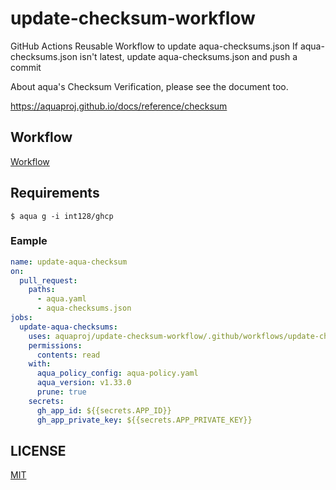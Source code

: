 # update-checksum-workflow

GitHub Actions Reusable Workflow to update aqua-checksums.json
If aqua-checksums.json isn't latest, update aqua-checksums.json and push a commit

About aqua's Checksum Verification, please see the document too.

https://aquaproj.github.io/docs/reference/checksum

## Workflow

[Workflow](.github/workflows/update-checksum.yaml)

## Requirements

```console
$ aqua g -i int128/ghcp
```

### Eample

```yaml
name: update-aqua-checksum
on:
  pull_request:
    paths:
      - aqua.yaml
      - aqua-checksums.json
jobs:
  update-aqua-checksums:
    uses: aquaproj/update-checksum-workflow/.github/workflows/update-checksum.yaml@ce983a56c3dea928294a00d172ad1ec7253257a5 # v0.1.1
    permissions:
      contents: read
    with:
      aqua_policy_config: aqua-policy.yaml
      aqua_version: v1.33.0
      prune: true
    secrets:
      gh_app_id: ${{secrets.APP_ID}}
      gh_app_private_key: ${{secrets.APP_PRIVATE_KEY}}
```

## LICENSE

[MIT](LICENSE)
